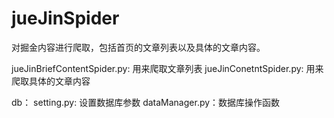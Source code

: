 # jueJinSpider
对掘金内容进行爬取，包括首页的文章列表以及具体的文章内容。

jueJinBriefContentSpider.py: 用来爬取文章列表
jueJinConetntSpider.py:      用来爬取具体的文章内容

db：
  setting.py: 设置数据库参数
  dataManager.py：数据库操作函数
